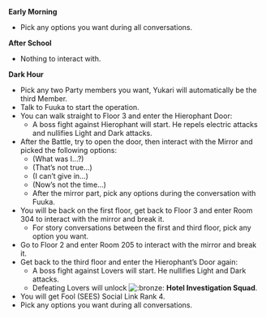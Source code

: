 **Early Morning**

- Pick any options you want during all conversations.

**After School**

- Nothing to interact with.

**Dark Hour**

- Pick any two Party members you want, Yukari will automatically be the third Member.
- Talk to Fuuka to start the operation.
- You can walk straight to Floor 3 and enter the Hierophant Door:
  - A boss fight against Hierophant will start. He repels electric attacks and nullifies Light and Dark attacks.
- After the Battle, try to open the door, then interact with the Mirror and picked the following options:
  - (What was I…?)
  - (That’s not true…)
  - (I can’t give in…)
  - (Now’s not the time…)
  - After the mirror part, pick any options during the conversation with Fuuka.
- You will be back on the first floor, get back to Floor 3 and enter Room 304 to interact with the mirror and break it.
  - For story conversations between the first and third floor, pick any option you want.
- Go to Floor 2 and enter Room 205 to interact with the mirror and break it.
- Get back to the third floor and enter the Hierophant’s Door again:
  - A boss fight against Lovers will start. He nullifies Light and Dark attacks.
  - Defeating Lovers will unlock ![:bronze:](https://www.powerpyx.com/wp-includes/images/smilies/bronze.png) **Hotel Investigation Squad**.
- You will get Fool (SEES) Social Link Rank 4.
- Pick any options you want during all conversations.
